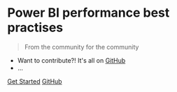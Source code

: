 # Power BI performance best practises

> From the community for the community

- Want to contribute?! It's all on [GitHub](https://github.com/SchreiberLars/Power-BI-performance-best-practices)
- ...

[Get Started](#main)
[GitHub](https://github.com/SchreiberLars/Power-BI-performance-best-practices)

